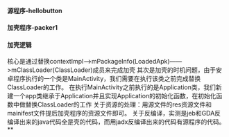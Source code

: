 #### 源程序-hellobutton
#### 加壳程序-packer1
#### 加壳逻辑
核心是通过替换contextImpl——>mPackageInfo(LoadedApk)——>mClassLoader(ClassLoader)成员来完成加壳
其次是加壳的时机问题，由于安卓程序执行的一个类是MainActivity，我们需要在执行该类之前完成替换ClassLoader的工作。
在执行MainActivity之前执行的是Application类，我们新建一个app类继承于Application并且实现Application的初始化函数，在初始化函数中做替换ClassLoader的工作
关于资源的处理：用源文件的res资源文件和mainifest文件提后加壳程序的资源文件即可。
关于反编译，实测是jeb和GDA反编译出来的java代码全是壳的代码，而用jadx反编译出来的代码有源程序的代码。**
